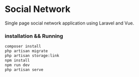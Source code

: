 # Social Network

Single page social network application using Laravel and Vue.

### installation && Running

```bash
composer install
php artisan migrate
php artisan storage:link
npm install
npm run dev
php artisan serve
```
